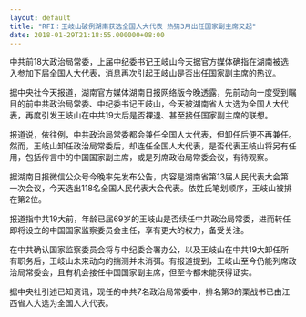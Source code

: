 ```yaml
---
layout: default
title: "RFI：王岐山破例湖南获选全国人大代表 热猜3月出任国家副主席又起"
date: 2018-01-29T21:18:55.000000+08:00
---
```


中共前18大政治局常委，上届中纪委书记王岐山今天据官方媒体确指在湖南被选入参加下届全国人大代表，消息再次引起王岐山是否出任国家副主席的热议。

据中央社今天报道，湖南官方媒体湖南日报网络版今晚透露，先前动向一度受到瞩目的前中共政治局常委、中纪委书记王岐山，今天被湖南省人大选为全国人大代表，再度引发王岐山在中共19大后是否裸退、甚至接任国家副主席的联想。

报道说，依往例，中共政治局常委都会兼任全国人大代表，但卸任后便不再兼任。然而，王岐山卸任政治局常委后，却连任全国人大代表，是否代表王岐山将另有任用，包括传言中的中国国家副主席，或是列席政治局常委会议，有待观察。

据湖南日报微信公众号今晚率先发布公告，内容是湖南省第13届人民代表大会第一次会议，今天选出118名全国人民代表大会代表。依姓氏笔划顺序，王岐山被排在第2位。

报道指中共19大前，年龄已届69岁的王岐山是否续任中共政治局常委，进而转任即将设立的中国国家监察委员会主任，享有更大的权力，备受关注。

在中共确认国家监察委员会将与中纪委合署办公，以及王岐山在中共19大卸任所有职务后，王岐山未来动向的揣测并未消弭。有报道提到，王岐山至今仍能列席政治局常委会，且有机会接任中国国家副主席，但至今都未能获得证实。

据中央社引述已知资讯，现任的中共7名政治局常委中，排名第3的栗战书已由江西省人大选为全国人大代表。

